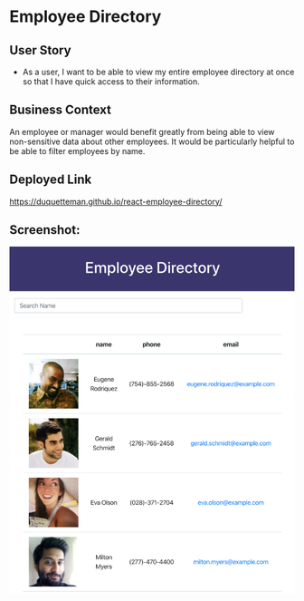 # Employee Directory

## User Story

* As a user, I want to be able to view my entire employee directory at once so that I have quick access to their information.

## Business Context

An employee or manager would benefit greatly from being able to view non-sensitive data about other employees. It would be particularly helpful to be able to filter employees by name.

## Deployed Link

https://duquetteman.github.io/react-employee-directory/


## Screenshot:

![Image description](/example.png)





